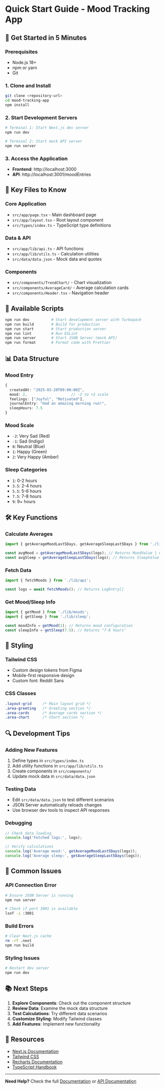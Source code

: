 # Quick Start Guide - Mood Tracking App

## 🚀 Get Started in 5 Minutes

### Prerequisites

- Node.js 18+
- npm or yarn
- Git

### 1. Clone and Install

```bash
git clone <repository-url>
cd mood-tracking-app
npm install
```

### 2. Start Development Servers

```bash
# Terminal 1: Start Next.js dev server
npm run dev

# Terminal 2: Start mock API server
npm run server
```

### 3. Access the Application

- **Frontend**: http://localhost:3000
- **API**: http://localhost:3001/moodEntries

## 📁 Key Files to Know

### Core Application

- `src/app/page.tsx` - Main dashboard page
- `src/app/layout.tsx` - Root layout component
- `src/types/index.ts` - TypeScript type definitions

### Data & API

- `src/app/lib/api.ts` - API functions
- `src/app/lib/utils.ts` - Calculation utilities
- `src/data/data.json` - Mock data and quotes

### Components

- `src/components/TrendChart/` - Chart visualization
- `src/components/AverageCard/` - Average calculation cards
- `src/components/Header.tsx` - Navigation header

## 🔧 Available Scripts

```bash
npm run dev          # Start development server with Turbopack
npm run build        # Build for production
npm run start        # Start production server
npm run lint         # Run ESLint
npm run server       # Start JSON Server (mock API)
npm run format       # Format code with Prettier
```

## 📊 Data Structure

### Mood Entry

```typescript
{
  createdAt: "2025-03-20T09:00:00Z",
  mood: 2,                    // -2 to +2 scale
  feelings: ["Joyful", "Motivated"],
  journalEntry: "Had an amazing morning run!",
  sleepHours: 7.5
}
```

### Mood Scale

- `-2`: Very Sad (Red)
- `-1`: Sad (Indigo)
- `0`: Neutral (Blue)
- `1`: Happy (Green)
- `2`: Very Happy (Amber)

### Sleep Categories

- `1`: 0-2 hours
- `3.5`: 2-4 hours
- `5.5`: 5-6 hours
- `7.5`: 7-8 hours
- `9`: 9+ hours

## 🛠️ Key Functions

### Calculate Averages

```typescript
import { getAverageMoodLast5Days, getAverageSleepLast5Days } from './lib/utils';

const avgMood = getAverageMoodLast5Days(logs); // Returns MoodValue | null
const avgSleep = getAverageSleepLast5Days(logs); // Returns SleepValue | null
```

### Fetch Data

```typescript
import { fetchMoods } from './lib/api';

const logs = await fetchMoods(); // Returns LogEntry[]
```

### Get Mood/Sleep Info

```typescript
import { getMood } from './lib/moods';
import { getSleep } from './lib/sleep';

const moodInfo = getMood(1); // Returns mood configuration
const sleepInfo = getSleep(7.5); // Returns "7-8 hours"
```

## 🎨 Styling

### Tailwind CSS

- Custom design tokens from Figma
- Mobile-first responsive design
- Custom font: Reddit Sans

### CSS Classes

```css
.layout-grid     /* Main layout grid */
.area-greeting   /* Greeting section */
.area-cards      /* Average cards section */
.area-chart      /* Chart section */
```

## 🔍 Development Tips

### Adding New Features

1. Define types in `src/types/index.ts`
2. Add utility functions in `src/app/lib/utils.ts`
3. Create components in `src/components/`
4. Update mock data in `src/data/data.json`

### Testing Data

- Edit `src/data/data.json` to test different scenarios
- JSON Server automatically reloads changes
- Use browser dev tools to inspect API responses

### Debugging

```typescript
// Check data loading
console.log('Fetched logs:', logs);

// Verify calculations
console.log('Average mood:', getAverageMoodLast5Days(logs));
console.log('Average sleep:', getAverageSleepLast5Days(logs));
```

## 🚨 Common Issues

### API Connection Error

```bash
# Ensure JSON Server is running
npm run server

# Check if port 3001 is available
lsof -i :3001
```

### Build Errors

```bash
# Clear Next.js cache
rm -rf .next
npm run build
```

### Styling Issues

```bash
# Restart dev server
npm run dev
```

## 📚 Next Steps

1. **Explore Components**: Check out the component structure
2. **Review Data**: Examine the mock data structure
3. **Test Calculations**: Try different data scenarios
4. **Customize Styling**: Modify Tailwind classes
5. **Add Features**: Implement new functionality

## 🔗 Resources

- [Next.js Documentation](https://nextjs.org/docs)
- [Tailwind CSS](https://tailwindcss.com/docs)
- [Recharts Documentation](https://recharts.org/)
- [TypeScript Handbook](https://www.typescriptlang.org/docs/)

---

**Need Help?** Check the full [Documentation](./DOCUMENTATION.md) or [API Documentation](./API_DOCUMENTATION.md)
